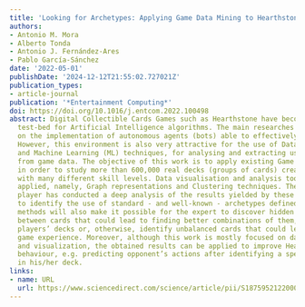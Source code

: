 ```yaml
---
title: 'Looking for Archetypes: Applying Game Data Mining to Hearthstone Decks'
authors:
- Antonio M. Mora
- Alberto Tonda
- Antonio J. Fernández-Ares
- Pablo García-Sánchez
date: '2022-05-01'
publishDate: '2024-12-12T21:55:02.727021Z'
publication_types:
- article-journal
publication: '*Entertainment Computing*'
doi: https://doi.org/10.1016/j.entcom.2022.100498
abstract: Digital Collectible Cards Games such as Hearthstone have become a very prolific
  test-bed for Artificial Intelligence algorithms. The main researches have focused
  on the implementation of autonomous agents (bots) able to effectively play the game.
  However, this environment is also very attractive for the use of Data Mining (DM)
  and Machine Learning (ML) techniques, for analysing and extracting useful knowledge
  from game data. The objective of this work is to apply existing Game Mining techniques
  in order to study more than 600,000 real decks (groups of cards) created by players
  with many different skill levels. Data visualisation and analysis tools have been
  applied, namely, Graph representations and Clustering techniques. Then, an expert
  player has conducted a deep analysis of the results yielded by these methods, aiming
  to identify the use of standard - and well-known - archetypes defined by the play
  methods will also make it possible for the expert to discover hidden relationships
  between cards that could lead to finding better combinations of them, enhancing
  players’ decks or, otherwise, identify unbalanced cards that could lead to a disappointing
  game experience. Moreover, although this work is mostly focused on data analysis
  and visualization, the obtained results can be applied to improve Hearthstone Bots’
  behaviour, e.g. predicting opponent’s actions after identifying a specific archetype
  in his/her deck.
links:
- name: URL
  url: https://www.sciencedirect.com/science/article/pii/S1875952122000222
---
```

